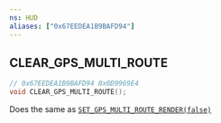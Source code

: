 ```yaml
---
ns: HUD
aliases: ["0x67EEDEA1B9BAFD94"]
---
```

## CLEAR_GPS_MULTI_ROUTE

```c
// 0x67EEDEA1B9BAFD94 0x0D9969E4
void CLEAR_GPS_MULTI_ROUTE();
```

Does the same as [`SET_GPS_MULTI_ROUTE_RENDER(false)`](https://runtime.fivem.net/doc/reference.html#_0x3DDA37128DD1ACA8)
